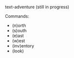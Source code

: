 text-adventure (still in progress)

Commands:
* (n)orth
* (s)outh
* (e)ast
* (w)est
* (inv)entory
* (look)
